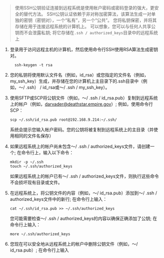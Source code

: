 > 使用SSH公钥验证连接到远程系统是使用帐户密码或密码登录的强大，更安全的替代方法。
> SSH公钥认证依赖于非对称加密算法，该算法生成一对单独的密钥（密钥对），一个“私有”，另一个“公共”。
> 您将私钥保密，并将其存储在用于连接远程系统的计算机上。
> 可以想象，您可以与任何人共享公钥而不会泄露私钥; 将它存储在`.ssh /
> authorized_keys`目录中的远程系统上


1. 登录用于访问远程主机的计算机，然后使用命令行SSH使用RSA算法生成密钥对。 
    ```
      ssh-keygen -t rsa
    ```
2. 您的私钥将使用默认文件名（例如，id_rsa）或您指定的文件名（例如，my_ssh_key）生成，并存储在您的计算机上主目录下的.ssh目录中（例如，〜/ .ssh）
/ id_rsa或〜/ .ssh / my_ssh_key）。  

3. 使用SFTP或SCP将公钥文件（例如，〜/ .ssh /
   id_rsa.pub）复制到远程系统上的帐户（例如，darvader@deathstar.empire.gov）;
   例如，使用命令行SCP：  
   ```
   scp ~/.ssh/id_rsa.pub root@192.168.9.214:~/.ssh/
   ```
   系统会提示您输入帐户密码。您的公钥将被复制到远程系统上的主目录（并使用相同的文件名保存）

4. 如果远程系统上的帐户尚未包含〜/ .ssh / authorized_keys文件，请创建一个;
   在命令行上，输入以下命令：  
   ```
   mkdir -p ~/.ssh
   touch ~/.ssh/authorized_keys
   ```
   如果远程系统上的帐户已有〜/ .ssh /
   authorized_keys文件，则执行这些命令不会损坏现有目录或文件。  
   
5. 在远程系统上，将公钥文件的内容（例如，〜/ id_rsa.pub）添加到〜/ .ssh /
   authorized_keys文件中的新行; 在命令行上输入：   
   ```
   cat ~/.ssh/id_rsa.pub >> ~/.ssh/authorized_keys
   ```
    您可能需要检查〜/ .ssh / authorized_keys的内容以确保正确添加了公钥;
    在命令行上输入： 
    ```
    more ~/.ssh/authorized_keys
    ```
    
6. 您现在可以安全地从远程系统上的帐户中删除公钥文件（例如，〜/ id_rsa.pub）;
在命令行上输入  
    

